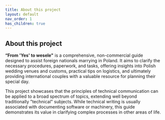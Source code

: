 ```yaml
---
title: About this project
layout: default
nav_order: 1
has_children: true
---
```


## About this project

**“From 'Yes' to wesele"** is a comprehensive, non-commercial guide designed to assist foreign nationals marrying in Poland. It aims to clarify the necessary procedures, paperwork, and tasks, offering insights into Polish wedding venues and customs, practical tips on logistics, and ultimately providing international couples with a valuable resource for planning their special day.

This project showcases that the principles of technical communication can be applied to a broad spectrum of topics, extending well beyond traditionally "technical" subjects. While technical writing is usually associated with documenting software or machinery, this guide demonstrates its value in clarifying complex processes in other areas of life.
